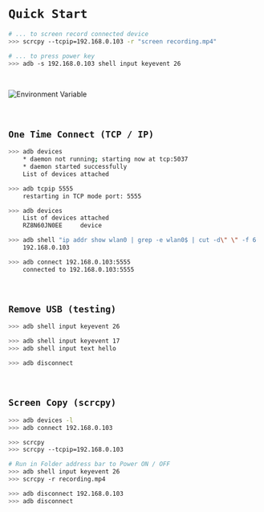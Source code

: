 
# `Quick Start`

```bash
# ... to screen record connected device
>>> scrcpy --tcpip=192.168.0.103 -r "screen recording.mp4"

# ... to press power key
>>> adb -s 192.168.0.103 shell input keyevent 26
```

<br>

![Environment Variable](https://github.com/imvickykumar999/ADB-Screen-Copy/assets/50515418/c182b47f-30ba-418f-ac6b-b708422d7303)

<br>

## `One Time Connect (TCP / IP)`

```bash
>>> adb devices
    * daemon not running; starting now at tcp:5037
    * daemon started successfully
    List of devices attached

>>> adb tcpip 5555
    restarting in TCP mode port: 5555

>>> adb devices
    List of devices attached
    RZ8N60JN0EE     device

>>> adb shell "ip addr show wlan0 | grep -e wlan0$ | cut -d\" \" -f 6 | cut -d/ -f 1"
    192.168.0.103

>>> adb connect 192.168.0.103:5555
    connected to 192.168.0.103:5555
```

<br>

## `Remove USB (testing)`

```bash
>>> adb shell input keyevent 26

>>> adb shell input keyevent 17
>>> adb shell input text hello

>>> adb disconnect
```

<br>

## `Screen Copy (scrcpy)`

```bash
>>> adb devices -l
>>> adb connect 192.168.0.103

>>> scrcpy
>>> scrcpy --tcpip=192.168.0.103

# Run in Folder address bar to Power ON / OFF
>>> adb shell input keyevent 26
>>> scrcpy -r recording.mp4

>>> adb disconnect 192.168.0.103
>>> adb disconnect
```
